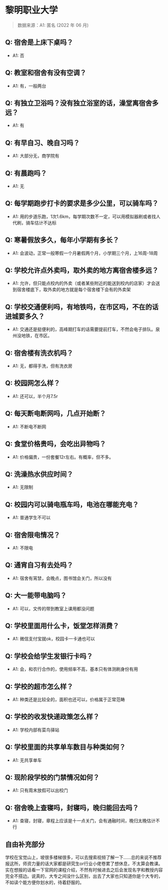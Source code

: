 # 黎明职业大学

> 数据来源：A1: 匿名 (2022 年 06 月)

## Q: 宿舍是上床下桌吗？

- A1: 否

## Q: 教室和宿舍有没有空调？

- A1: 有，一般两台

## Q: 有独立卫浴吗？没有独立浴室的话，澡堂离宿舍多远？

- A1: 有

## Q: 有早自习、晚自习吗？

- A1: 大部分无，商学院有

## Q: 有晨跑吗？

- A1: 无

## Q: 每学期跑步打卡的要求是多少公里，可以骑车吗？

- A1: 用的步道乐跑，1次1.6km，每学期次数不一定，可以用模拟器刷或者找人代刷，骑车估计不达标

## Q: 寒暑假放多久，每年小学期有多长？

- A1: 会波动，正常一般寒假一个月暑假两个月，小学期三个月，上16周-18周

## Q: 学校允许点外卖吗，取外卖的地方离宿舍楼多远？

- A1: 允许，但只能点校内的外卖（或者某些附近的能送到校内的店家）才会送到宿舍楼底下，取外卖的地方就是每个宿舍楼下会有的外卖架

## Q: 学校交通便利吗，有地铁吗，在市区吗，不在的话进城要多久？

- A1: 交通还是挺便利的，高峰期打车的话需要提前打车，不然会电子排队。泉州没地铁，在市区。

## Q: 宿舍楼有洗衣机吗？

- A1: 无，都得手洗，但有洗衣房

## Q: 校园网怎么样？

- A1: 还可以，半个月7.5r

## Q: 每天断电断网吗，几点开始断？

- A1: 不断电不断网

## Q: 食堂价格贵吗，会吃出异物吗？

- A1: 价格偏贵，一份套餐12r左右。有概率，但不多。

## Q: 洗澡热水供应时间？

- A1: 无限制

## Q: 校园内可以骑电瓶车吗，电池在哪能充电？

- A1: 普通学生不可以

## Q: 宿舍限电情况？

- A1: 不限电

## Q: 通宵自习有去处吗？

- A1: 宿舍有宵禁，会晚点，图书馆会关门，所以没有

## Q: 大一能带电脑吗？

- A1: 可以，文传的带到教室上课用都没问题

## Q: 学校里面用什么卡，饭堂怎样消费？

- A1: 微信支付宝就ok，校园卡一卡通也可以

## Q: 学校会给学生发银行卡吗？

- A1: 会，和农行合作的，使用频率不高，基本只有体测刷身份有用

## Q: 学校的超市怎么样？

- A1: 种类还是比较全的，面积也还可以，价格属于正常范畴

## Q: 学校的收发快递政策怎么样？

- A1: 学校内部有菜鸟驿站

## Q: 学校里面的共享单车数目与种类如何？

- A1: 无共享单车

## Q: 现阶段学校的门禁情况如何？

- A1: 只有周末放假可以出校门

## Q: 宿舍晚上查寝吗，封寝吗，晚归能回去吗？

- A1: 查寝，封寝，章程上应该是十一点关门，会有通融时间，晚归太晚估计不行

## 自由补充部分

学校在宝觉山上，坡很多楼梯很多，可以去搜索视频了解一下……总的来说不推荐报这所，师资力量的话大家都是研究生or行业小佬卷累了想休息，不太算会教课。实在想报的话看一下官网的课程介绍，不然有时候进去之后会发现名字和教授内容完全不搭边。说真的，大专之间没什么区别，出去了大家也只知道你是个大专的，不如读个能方便你划水的，待着舒服的。